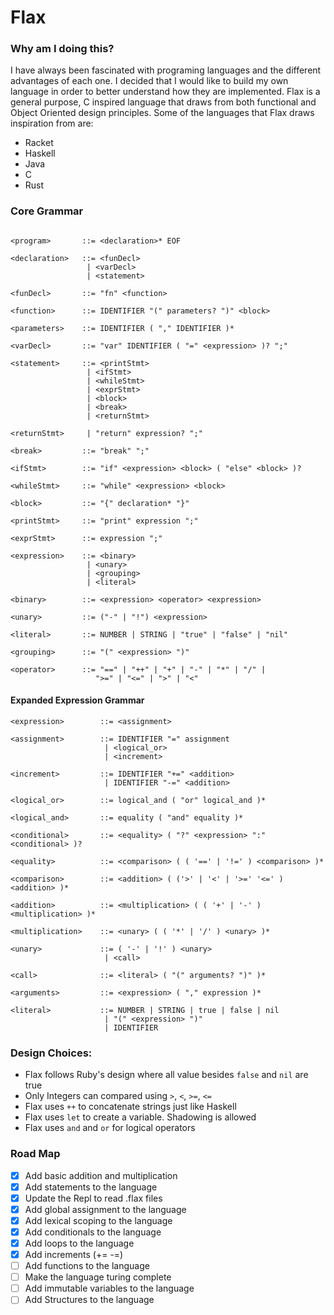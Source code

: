 # Flax

### Why am I doing this?
I have always been fascinated with programing languages and the different advantages of each one. I decided that I would like to build my own language in order to better understand how they are implemented. Flax is a general purpose, C inspired language that draws from both functional and Object Oriented design principles. Some of the languages that Flax draws inspiration from are:
- Racket
- Haskell
- Java
- C
- Rust

### Core Grammar
```shell

<program>       ::= <declaration>* EOF

<declaration>   ::= <funDecl>
                 | <varDecl>
                 | <statement>

<funDecl>       ::= "fn" <function>

<function>      ::= IDENTIFIER "(" parameters? ")" <block>

<parameters>    ::= IDENTIFIER ( "," IDENTIFIER )*

<varDecl>       ::= "var" IDENTIFIER ( "=" <expression> )? ";"

<statement>     ::= <printStmt>
                 | <ifStmt>
                 | <whileStmt>
                 | <exprStmt>
                 | <block>
                 | <break>
                 | <returnStmt>

<returnStmt>     | "return" expression? ";"

<break>         ::= "break" ";"

<ifStmt>        ::= "if" <expression> <block> ( "else" <block> )?

<whileStmt>     ::= "while" <expression> <block>

<block>         ::= "{" declaration* "}"

<printStmt>     ::= "print" expression ";"

<exprStmt>      ::= expression ";"

<expression>    ::= <binary>
                 | <unary>
                 | <grouping>
                 | <literal>

<binary>        ::= <expression> <operator> <expression>

<unary>         ::= ("-" | "!") <expression>

<literal>       ::= NUMBER | STRING | "true" | "false" | "nil"

<grouping>      ::= "(" <expression> ")"

<operator>      ::= "==" | "++" | "+" | "-" | "*" | "/" |
                   ">=" | "<=" | ">" | "<"

```

#### Expanded Expression Grammar
```shell
<expression>        ::= <assignment>

<assignment>        ::= IDENTIFIER "=" assignment
                     | <logical_or>
                     | <increment>

<increment>         ::= IDENTIFIER "+=" <addition>
                     | IDENTIFIER "-=" <addition>

<logical_or>        ::= logical_and ( "or" logical_and )*

<logical_and>       ::= equality ( "and" equality )*

<conditional>       ::= <equality> ( "?" <expression> ":" <conditional> )?

<equality>          ::= <comparison> ( ( '==' | '!=' ) <comparison> )*

<comparison>        ::= <addition> ( ('>' | '<' | '>=' '<=' ) <addition> )*

<addition>          ::= <multiplication> ( ( '+' | '-' ) <multiplication> )*

<multiplication>    ::= <unary> ( ( '*' | '/' ) <unary> )*

<unary>             ::= ( '-' | '!' ) <unary>
                     | <call>

<call>              ::= <literal> ( "(" arguments? ")" )*

<arguments>         ::= <expression> ( "," expression )*

<literal>           ::= NUMBER | STRING | true | false | nil
                     | "(" <expression> ")" 
                     | IDENTIFIER
```



### Design Choices:
- Flax follows Ruby's design where all value besides ```false``` and ```nil``` are true
- Only Integers can compared using ```>```, ```<```, ```>=```, ```<=```
- Flax uses ```++``` to concatenate strings just like Haskell
- Flax uses ```let``` to create a variable. Shadowing is allowed
- Flax uses ```and``` and ```or``` for logical operators


### Road Map
- [X] Add basic addition and multiplication
- [X] Add statements to the language 
- [X] Update the Repl to read .flax files
- [X] Add global assignment to the language
- [X] Add lexical scoping to the language
- [X] Add conditionals to the language
- [X] Add loops to the language
- [X] Add increments (+= -=)
- [ ] Add functions to the language
- [ ] Make the language turing complete
- [ ] Add immutable variables to the language
- [ ] Add Structures to the language